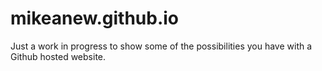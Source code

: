 # mikeanew.github.io

Just a work in progress to show some of the possibilities you have with a Github hosted website.
